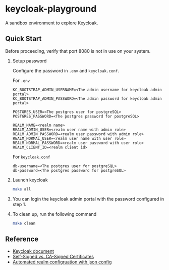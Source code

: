 # keycloak-playground
A sandbox environment to explore Keycloak.

## Quick Start
Before proceeding, verify that port 8080 is not in use on your system.
1. Setup password
    
    Configure the password in `.env` and `keycloak.conf`.

    For `.env`
    ```
    KC_BOOTSTRAP_ADMIN_USERNAME=<The admin username for keycloak admin portal>
    KC_BOOTSTRAP_ADMIN_PASSWORD=<The admin password for keycloak admin portal>

    POSTGRES_USER=<The postgres user for postgreSQL>
    POSTGRES_PASSWORD=<The postgres password for postgreSQL>

    REALM_NAME=<realm name>
    REALM_ADMIN_USER=<realm user name with admin role>
    REALM_ADMIN_PASSWORD=<realm user password with admin role>
    REALM_NORMAL_USER=<realm user name with user role>
    REALM_NORMAL_PASSWORD=<realm user password with user role>
    REALM_CLIENT_ID=<realm client id>
    ```
    For `keycloak.conf`
    ```
    db-username=<The postgres user for postgreSQL>
    db-password=<The postgres password for postgreSQL>
    ```

2. Launch keycloak
    ```bash
    make all
    ```

3. You can login the keycloak admin portal with the password configured in step 1.

4. To clean up, run the following command
    ```bash
    make clean
    ```

## Reference
* [Keycloak document](https://www.keycloak.org/guides)
* [Self-Signed vs. CA-Signed Certificates](https://medium.com/@talyitzhak/understanding-digital-certificates-and-self-signed-certificates-b1cdca759bbc)
* [Automated realm configruation with json config](https://medium.com/@devripper133127/keycloak-in-docker-automated-configuration-with-json-config-216f86bb4ad7)
